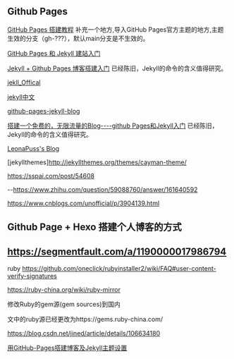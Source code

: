 ## Github Pages

[GitHub Pages 搭建教程](https://sspai.com/post/54608)
补充一个地方,导入GitHub Pages官方主题的地方,主题生效的分支（gh-???），默认main分支是不生效的。

[GitHub Pages 和 Jekyll 建站入门](https://xudeyu.github.io/2018/10/28/github-pages-and-jekyll-getting-started.html)

[Jekyll + Github Pages 博客搭建入门](https://www.jianshu.com/p/9f198d5779e6)
已经陈旧，Jekyll的命令的含义值得研究。

[jekll_Offical](https://jekyllrb.com/)

[jekyll中文](http://jekyllcn.com/)

[github-pages-jekyll-blog](https://www.flyzy2005.com/build-page/github-pages-jekyll-blog/)

[搭建一个免费的，无限流量的Blog----github Pages和Jekyll入门](http://www.ruanyifeng.com/blog/2012/08/blogging_with_jekyll.html)
已经陈旧，Jekyll的命令的含义值得研究。

[LeonaPuss's Blog](https://LeonaPuss.github.io/GoDay) 

[jekyllthemes]http://jekyllthemes.org/themes/cayman-theme/

https://sspai.com/post/54608

--https://www.zhihu.com/question/59088760/answer/161640592


https://www.cnblogs.com/unofficial/p/3904139.html

 Github Page + Hexo 搭建个人博客的方式
--
https://segmentfault.com/a/1190000017986794
--
ruby
https://github.com/oneclick/rubyinstaller2/wiki/FAQ#user-content-verify-signatures


https://ruby-china.org/wiki/ruby-mirror


修改Ruby的gem源(gem sources)到国内

文中的ruby源已经更改为https://gems.ruby-china.com/

https://blog.csdn.net/jined/article/details/106634180

[用GitHub-Pages搭建博客及Jekyll主题设置](https://xienotes.net/2020/04/25/github-pages-and-jekyll.html)
